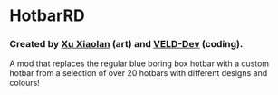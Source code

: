 # HotbarRD

### Created by [Xu Xiaolan](https://github.com/XuuXiao) (art) and [VELD-Dev](https://github.com/VELD-Dev "Github profile") (coding).

A mod that replaces the regular blue boring box hotbar with a custom hotbar from a selection of over 20 hotbars with different designs and colours!
